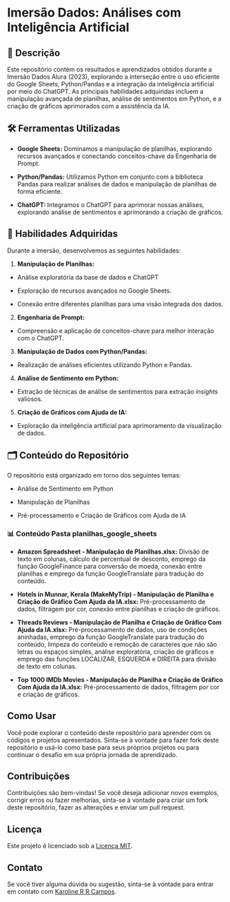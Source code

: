 # Imersão Dados: Análises com Inteligência Artificial

## :memo: Descrição

Este repositório contém os resultados e aprendizados obtidos durante a Imersão Dados Alura (2023), explorando a interseção entre o uso eficiente do Google Sheets, Python/Pandas e a integração da inteligência artificial por meio do ChatGPT. As principais habilidades adquiridas incluem a manipulação avançada de planilhas, análise de sentimentos em Python, e a criação de gráficos aprimorados com a assistência da IA.

## :hammer_and_wrench: Ferramentas Utilizadas

* **Google Sheets:** Dominamos a manipulação de planilhas, explorando recursos avançados e conectando conceitos-chave da Engenharia de Prompt.

* **Python/Pandas:** Utilizamos Python em conjunto com a biblioteca Pandas para realizar análises de dados e manipulação de planilhas de forma eficiente.

* **ChatGPT:** Integramos o ChatGPT para aprimorar nossas análises, explorando análise de sentimentos e aprimorando a criação de gráficos.

## :brain: Habilidades Adquiridas

Durante a imersão, desenvolvemos as seguintes habilidades:

1. **Manipulação de Planilhas:**
   
* Análise exploratória da base de dados e ChatGPT

* Exploração de recursos avançados no Google Sheets.
  
* Conexão entre diferentes planilhas para uma visão integrada dos dados.
    
2. **Engenharia de Prompt:**

* Compreensão e aplicação de conceitos-chave para melhor interação com o ChatGPT.
  
3. **Manipulação de Dados com Python/Pandas:**

* Realização de análises eficientes utilizando Python e Pandas.
  
4. **Análise de Sentimento em Python:**

* Extração de técnicas de análise de sentimentos para extração *insights* valiosos.
  
5. **Criação de Gráficos com Ajuda de IA:**

* Exploração da inteligência artificial para aprimoramento da visualização de dados.

## :card_index_dividers: Conteúdo do Repositório

O repositório está organizado em torno dos seguintes temas:

* Análise de Sentimento em Python

* Manipulação de Planilhas

* Pré-processamento e Criação de Gráficos com Ajuda de IA

### :bar_chart: Conteúdo Pasta planilhas_google_sheets

*  **Amazon Spreadsheet - Manipulação de Planilhas.xlsx:** Divisão de texto em colunas, cálculo de percentual de desconto, emprego da função GoogleFinance para conversão de moeda, conexão entre planilhas e emprego da função GoogleTranslate para tradução do conteúdo.

*  **Hotels in Munnar, Kerala (MakeMyTrip) - Manipulação de Planilha e Criação de Gráfico Com Ajuda da IA.xlsx:** Pré-processamento de dados, filtragem por cor, conexão entre planilhas e criação de gráficos.

*  **Threads Reviews - Manipulação de Planilha e Criação de Gráfico Com Ajuda da IA.xlsx:** Pré-processamento de dados, uso de condições aninhadas, emprego da função GoogleTranslate para tradução do conteúdo, limpeza do conteúdo e remoção de caracteres que não são letras ou espaços simples, análise exploratória, criação de gráficos e emprego das funções LOCALIZAR, ESQUERDA e DIREITA para divisão de texto em colunas.

*  **Top 1000 IMDb Movies - Manipulação de Planilha e Criação de Gráfico Com Ajuda da IA.xlsx:** Pré-processamento de dados, filtragem por cor e criação de gráficos.

## Como Usar

Você pode explorar o conteúdo deste repositório para aprender com os códigos e projetos apresentados. Sinta-se à vontade para fazer fork deste repositório e usá-lo como base para seus próprios projetos ou para continuar o desafio em sua própria jornada de aprendizado.

## Contribuições

Contribuições são bem-vindas! Se você deseja adicionar novos exemplos, corrigir erros ou fazer melhorias, sinta-se à vontade para criar um fork deste repositório, fazer as alterações e enviar um pull request.

## Licença

Este projeto é licenciado sob a [Licença MIT](LICENSE).

## Contato

Se você tiver alguma dúvida ou sugestão, sinta-se à vontade para entrar em contato com [Karoline R R Campos](https://github.com/karolrrcampos).
